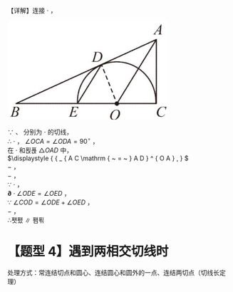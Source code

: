 【详解】连接 $\cdot$ ，

![](<../../qs_image_DB/专题3-6__圆的综合（27类题型）（解析版）/20dbeaac642b99520f35dc16f17903fdd3b7f95df581074f18fa84a27444a1f7.jpg>)

∵ 、 分别为 $\cdot$ 的切线，  
∴ $\cdot$ ， $\angle O C A = \angle O D A = 9 0 ^ { \circ }$ ，  
在 $\cdot$ 和푅푡 $\triangle { O A D }$ 中，  
$\displaystyle { \{ _ { A C \mathrm { ~ = ~ } A D } ^ { O A } , } $   
$-$ ，  
$-$ ，  
∵ $\cdot$ ，  
$\mathbf { \partial } \cdot \angle O D E = \angle O E D$ ，  
∵ $\angle C O D = \angle O D E + \angle O E D$ ，  
$-$ ，  
∴퐷퐸 ∥ 퐴푂

# 【题型 4】遇到两相交切线时

处理方式：常连结切点和圆心、连结圆心和圆外的一点、连结两切点（切线长定理）
